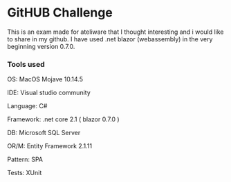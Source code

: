 # GitHUB Challenge

This is an exam made for ateliware that I thought interesting and i would like to share in my github. I have used .net blazor (webassembly) in the very beginning version 0.7.0.


### Tools used
OS:         MacOS Mojave 10.14.5

IDE:        Visual studio community 

Language:   C#

Framework:  .net core 2.1 ( blazor 0.7.0 )

DB:         Microsoft SQL Server 

OR/M:       Entity Framework 2.1.11

Pattern:    SPA

Tests:      XUnit
